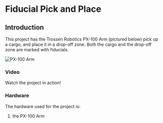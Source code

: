 # Fiducial Pick and Place

## Introduction

This project has the Trossen Robotics PX-100 Arm (pictured below) pick
up a cargo, and place it in a drop-off zone. Both the cargo and the
drop-off zone are marked with fiducials. 

![PX-100 Arm](../images/arm.jpg)

### Video

Watch the project in action!

### Hardware

The hardware used for the project is:

1. the PX-100 Arm
